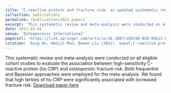```yaml
---
title: "C-reactive protein and fracture risk: an updated systematic review and meta-analysis of cohort studies through the use of both frequentist and Bayesian approaches"
collection: publications
permalink: /publication/2021_paper2
excerpt: 'This systematic review and meta-analysis were conducted on all eligible cohort studies to evaluate the association between high-sensitivity C-reactive protein (hs-CRP) and osteoporotic fracture risk. Both frequentist and Bayesian approaches were employed for the meta-analysis. We found that high tertiles of hs-CRP were significantly associated with increased fracture risk.'
date: 2021-03-01
venue: 'Osteoporosis International'
paperurl: 'https://link.springer.com/article/10.1007/s00198-020-05623-6'
citation: 'Qing Wu, Heejin Mun, Bowen Liu (2021). &quot;C-reactive protein and fracture risk: an updated systematic review and meta-analysis of cohort studies through the use of both frequentist and Bayesian approaches&quot; <i>Osteoporosis International </i>. 32 (3), 425–435.'
---
```

This systematic review and meta-analysis were conducted on all eligible cohort studies to evaluate the association between high-sensitivity C-reactive protein (hs-CRP) and osteoporotic fracture risk. Both frequentist and Bayesian approaches were employed for the meta-analysis. We found that high tertiles of hs-CRP were significantly associated with increased fracture risk.
[Download paper here](http://liuaber.github.io/files/CRP_Bayesian_Meta.pdf)
